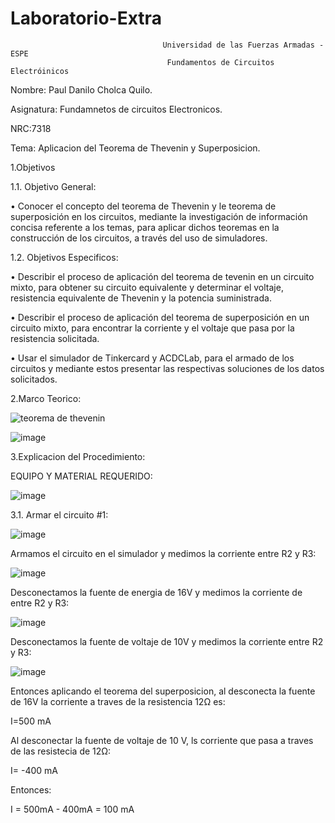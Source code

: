 # Laboratorio-Extra

                                      Universidad de las Fuerzas Armadas - ESPE
                                       Fundamentos de Circuitos Electróinicos

Nombre: Paul Danilo Cholca Quilo.

Asignatura: Fundamnetos de circuitos Electronicos.

NRC:7318

Tema: Aplicacion del Teorema de Thevenin y Superposicion.

1.Objetivos

1.1. Objetivo General:

•	Conocer el concepto del teorema de Thevenin y le teorema de superposición en los circuitos, mediante la investigación de información concisa referente a los temas, para aplicar dichos teoremas en la construcción de los circuitos, a través del uso de simuladores.

1.2. Objetivos Especificos:

•	Describir el proceso de aplicación del teorema de tevenin en un circuito mixto, para obtener su circuito equivalente y determinar el voltaje, resistencia equivalente de Thevenin y la potencia suministrada.

•	Describir el proceso de aplicación del teorema de superposición en un circuito mixto, para encontrar la corriente y el voltaje que pasa por la resistencia solicitada.

•	Usar el simulador de Tinkercard y ACDCLab, para el armado de los circuitos y mediante estos presentar las respectivas soluciones de los datos solicitados.

2.Marco Teorico:

![teorema de thevenin](https://user-images.githubusercontent.com/105687375/184732945-ff17565b-bb93-4344-9a7d-5aebcc0c8218.jpg)

![image](https://user-images.githubusercontent.com/105687375/184733246-c4811eab-d420-43f8-811d-b32a0020d7de.png)

3.Explicacion del Procedimiento:
  
EQUIPO Y MATERIAL REQUERIDO:

![image](https://user-images.githubusercontent.com/105687375/184736243-234497b8-02f7-4af5-8d3a-b0e0767b3feb.png)

3.1. Armar el circuito #1:

![image](https://user-images.githubusercontent.com/105687375/184739366-6126de8c-5fae-4326-8ba6-4831f4085564.png)

Armamos el circuito en el simulador y medimos la corriente entre R2 y R3:

![image](https://user-images.githubusercontent.com/105687375/184780997-4991d01b-1c32-4922-a33f-4ec0147fe3f6.png)

Desconectamos la fuente de energia de 16V y medimos la corriente de entre R2 y R3:

![image](https://user-images.githubusercontent.com/105687375/184781171-4416fcd8-9816-4841-9b88-d08159cf095e.png)

Desconectamos la fuente de voltaje de 10V y medimos la corriente entre R2 y R3:

![image](https://user-images.githubusercontent.com/105687375/184781436-994115a5-b52a-4db2-93eb-e108f18b6a01.png)

Entonces aplicando el teorema del superposicion, al desconecta la fuente de 16V la corriente  a traves de la resistencia 12Ω es:

I=500 mA

Al desconectar la fuente de voltaje de 10 V, ls corriente que pasa a traves de las resistecia de 12Ω:

I= -400 mA

Entonces:

  I = 500mA - 400mA = 100 mA      
  
  
